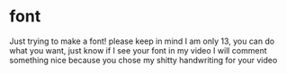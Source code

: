# font
Just trying to make a font!
please keep in mind I am only 13, you can do what you want, just know if I see your font in my video I will comment something nice because you chose my shitty handwriting for your video

